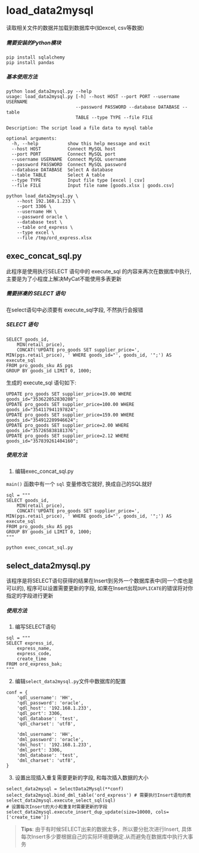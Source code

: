 # load_data2mysql
读取相关文件的数据并加载到数据库中(如excel, csv等数据)

##### 需要安装的Python模块
```
pip install sqlalchemy
pip install pandas
```

##### 基本使用方法
```
python load_data2mysql.py --help
usage: load_data2mysql.py [-h] --host HOST --port PORT --username USERNAME
                          --password PASSWORD --database DATABASE --table
                          TABLE --type TYPE --file FILE

Description: The script load a file data to mysql table

optional arguments:
  -h, --help           show this help message and exit
  --host HOST          Connect MySQL host
  --port PORT          Connect MySQL port
  --username USERNAME  Connect MySQL username
  --password PASSWORD  Connect MySQL password
  --database DATABASE  Select A database
  --table TABLE        Select A table
  --type TYPE          Input file type [excel | csv]
  --file FILE          Input file name [goods.xlsx | goods.csv]

python load_data2mysql.py \
    --host 192.168.1.233 \
    --port 3306 \
    --username HH \
    --password oracle \
    --database test \
    --table ord_express \
    --type excel \
    --file /tmp/ord_express.xlsx
```

## exec_concat_sql.py
此程序是使用执行SELECT 语句中的 execute_sql 的内容来再次在数据库中执行, 主要是为了小程度上解决MyCat不能使用多表更新

##### 需要拼凑的 SELECT 语句
在select语句中必须要有 execute_sql字段, 不然执行会报错

##### SELECT 语句

```
SELECT goods_id,
    MIN(retail_price),
    CONCAT('UPDATE pro_goods SET supplier_price=', MIN(pgs.retail_price), ' WHERE goods_id="', goods_id, '";') AS execute_sql
FROM pro_goods_sku AS pgs
GROUP BY goods_id LIMIT 0, 1000;
```
生成的 execute_sql 语句如下:
```
UPDATE pro_goods SET supplier_price=19.00 WHERE goods_id="353622052830208";
UPDATE pro_goods SET supplier_price=100.00 WHERE goods_id="354117941197824";
UPDATE pro_goods SET supplier_price=159.00 WHERE goods_id="354912289946624";
UPDATE pro_goods SET supplier_price=2.00 WHERE goods_id="357265838181376";
UPDATE pro_goods SET supplier_price=2.12 WHERE goods_id="357839261404160";
```

##### 使用方法
1. 编辑exec_concat_sql.py

`main()` 函数中有一个 `sql` 变量修改它就好, 换成自己的SQL就好
```
sql = """
SELECT goods_id,
    MIN(retail_price),
    CONCAT('UPDATE pro_goods SET supplier_price=', MIN(pgs.retail_price), ' WHERE goods_id="', goods_id, '";') AS execute_sql
FROM pro_goods_sku AS pgs
GROUP BY goods_id LIMIT 0, 1000;
"""

python exec_concat_sql.py
```

## select_data2mysql.py
该程序是将SELECT语句获得的结果在Insert到另外一个数据库表中(同一个库也是可以的),
程序可以设置需要更新的字段, 如果在Insert出现`DUPLICATE`的错误将对你指定的字段进行更新

#####  使用方法
1. 编写SELECT语句
```
sql = """
SELECT express_id,
    express_name,
    express_code,
    create_time
FROM ord_express_bak;
"""
```

2. 编辑`select_data2mysql.py`文件中数据库的配置

```
conf = {
    'qdl_username': 'HH',
    'qdl_password': 'oracle',
    'qdl_host': '192.168.1.233',
    'qdl_port': 3306,
    'qdl_database': 'test',
    'qdl_charset': 'utf8',

    'dml_username': 'HH',
    'dml_password': 'oracle',
    'dml_host': '192.168.1.233',
    'dml_port': 3306,
    'dml_database': 'test',
    'dml_charset': 'utf8',
}
```

3. 设置出现插入重复需要更新的字段, 和每次插入数据的大小

```
select_data2mysql = SelectData2Mysql(**conf)
select_data2mysql.bind_dml_table('ord_express') # 需要执行Insert语句的表
select_data2mysql.execute_select_sql(sql)
# 设置每次Insert的大小和重复时需要更新的字段
select_data2mysql.execute_insert_dup_update(size=10000, cols=['create_time'])
```

> **Tips**: 由于有时候SELECT出来的数据太多，所以要分批次进行Insert, 具体每次Insert多少要根据自己的实际环境要确定.从而避免在数据库中执行大事务
